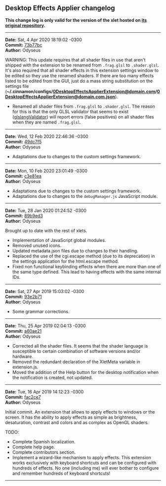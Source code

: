 ## Desktop Effects Applier changelog

**This change log is only valid for the version of the xlet hosted on [its original repository](https://gitlab.com/Odyseus/CinnamonTools).**

***

**Date:** Sat, 4 Apr 2020 18:19:02 -0300<br/>
**Commit:** [73b77bc](https://gitlab.com/Odyseus/CinnamonTools/commit/73b77bc)<br/>
**Author:** Odyseus<br/>

WARNING: This update requires that all shader files in use that aren't shipped with the extension to be renamed from `.frag.glsl` to `.shader.glsl`. It's also required that all shader effects in this extension settings window to be edited so they use the renamed shaders. If there are too many effects listed to be edited from the GUI, just do a mass string substitution on the settings file (**~/.cinnamon/configs/0DesktopEffectsApplierExtension@domain.com/0DesktopEffectsApplierExtension@domain.com.json**).

- Renamed all shader files from `.frag.glsl` to `.shader.glsl`. The reason for this is that the only GLSL validator that seems to exist ([glslangValidator](https://github.com/KhronosGroup/glslang)) will report errors (false positives) on all shader files when they are named `.frag.glsl`.

***

**Date:** Wed, 12 Feb 2020 22:46:36 -0300<br/>
**Commit:** [49dc7f5](https://gitlab.com/Odyseus/CinnamonTools/commit/49dc7f5)<br/>
**Author:** Odyseus<br/>

- Adaptations due to changes to the custom settings framework.

***

**Date:** Mon, 10 Feb 2020 23:01:49 -0300<br/>
**Commit:** [c3e81ea](https://gitlab.com/Odyseus/CinnamonTools/commit/c3e81ea)<br/>
**Author:** Odyseus<br/>

- Adaptations due to changes to the custom settings framework.
- Adaptations due to changes to the `debugManager.js` JavaScript module.

***

**Date:** Tue, 28 Jan 2020 01:24:52 -0300<br/>
**Commit:** [89b9ed3](https://gitlab.com/Odyseus/CinnamonTools/commit/89b9ed3)<br/>
**Author:** Odyseus<br/>

Brought up to date with the rest of xlets.

- Implementation of JavaScript global modules.
- Removed unused icons.
- Updated metadata.json files due to changes to their handling.
- Replaced the use of the cgi.escape method (due to its deprecation) in the settings application for the html.escape method.
- Fixed non functional keybinding effects when there are more than one of the same type defined. This lead to having effects with the same internal IDs.

***

**Date:** Sat, 27 Apr 2019 15:03:02 -0300<br/>
**Commit:** [93e2b71](https://gitlab.com/Odyseus/CinnamonTools/commit/93e2b71)<br/>
**Author:** Odyseus<br/>

- Some grammar corrections.

***

**Date:** Thu, 25 Apr 2019 02:04:13 -0300<br/>
**Commit:** [a60ae21](https://gitlab.com/Odyseus/CinnamonTools/commit/a60ae21)<br/>
**Author:** Odyseus<br/>

- Corrected all the shader files. It seems that the shader language is susceptible to certain combination of software versions and/or hardware.
- Removed the redundant declaration of the XletMeta variable in extension.js.
- Moved the addition of the Help button for the desktop notification when the notification is created, not updated.

***

**Date:** Tue, 16 Apr 2019 14:12:23 -0300<br/>
**Commit:** [fac2ce7](https://gitlab.com/Odyseus/CinnamonTools/commit/fac2ce7)<br/>
**Author:** Odyseus<br/>

Initial commit. An extension that allows to apply effects to windows or the screen. It has the ability to apply effects as simple as brightness, desaturation, contrast and colors and as complex as OpenGL shaders.

TODO:

- Complete Spanish localization.
- Complete help page.
- Complete contributors section.
- Implement a wizard-like mechanism to apply effects. This extension works exclusively with keyboard shortcuts and can be configured with hundreds of effects. No one (including me) will ever bother to configure and remember hundreds of keyboard shortcuts!

***
